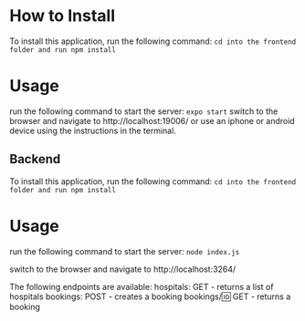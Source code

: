 # How to Install

To install this application, run the following command:
```cd into the frontend folder and run npm install```   
# Usage
run the following command to start the server:
```expo start```
switch to the browser and navigate to http://localhost:19006/ or use an iphone or android device using the instructions in the terminal.

## Backend
To install this application, run the following command:
```cd into the frontend folder and run npm install```   
# Usage
run the following command to start the server:
```node index.js```

switch to the browser and navigate to http://localhost:3264/

The following endpoints are available:
hospitals: GET - returns a list of hospitals
bookings: POST - creates a booking
bookings/:id: GET - returns a booking

